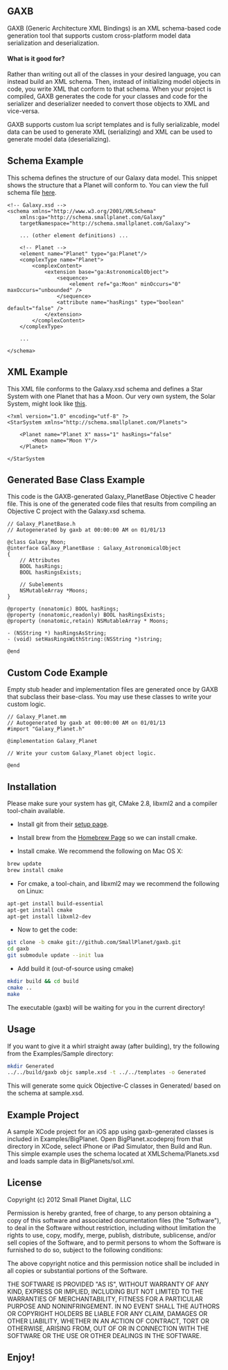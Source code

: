 ## GAXB

GAXB (Generic Architecture XML Bindings) is an XML schema-based code generation tool that supports custom cross-platform model data serialization and deserialization.

#### What is it good for?
Rather than writing out all of the classes in your desired language, you can instead build an XML schema. Then, instead of initializing model objects in code, you write XML that conform to that schema. When your project is compiled, GAXB generates the code for your classes and code for the serializer and deserializer needed to convert those objects to XML and vice-versa.

GAXB supports custom lua script templates and is fully serializable, model data can be used to generate XML (serializing) and XML can be used to generate model data (deserializing).

## Schema Example
This schema defines the structure of our Galaxy data model.  This snippet shows the structure that a Planet will conform to. You can view the full schema file [here](galaxy_schema.md).
<pre><code>&lt;!-- Galaxy.xsd --&gt;
&lt;schema xmlns="http://www.w3.org/2001/XMLSchema"
    xmlns:ga="http://schema.smallplanet.com/Galaxy"
    targetNamespace="http://schema.smallplanet.com/Galaxy"&gt;
    
    ... (other element definitions) ...
    
    &lt;!-- Planet --&gt;
    &lt;element name="Planet" type="ga:Planet"/&gt;
    &lt;complexType name="Planet"&gt;
        &lt;complexContent&gt;
            &lt;extension base="ga:AstronomicalObject"&gt;
                &lt;sequence&gt;
                    &lt;element ref="ga:Moon" minOccurs="0" maxOccurs="unbounded" /&gt;
                &lt;/sequence&gt;
                &lt;attribute name="hasRings" type="boolean" default="false" /&gt;
            &lt;/extension&gt;
        &lt;/complexContent&gt;
    &lt;/complexType&gt;

	...
    
&lt;/schema&gt;
</code></pre>

## XML Example
This XML file conforms to the Galaxy.xsd schema and defines a Star System with one Planet that has a Moon. Our very own system, the Solar System, might look like [this](solar_system.md).
<pre><code>&lt;?xml version="1.0" encoding="utf-8" ?&gt;
&lt;StarSystem xmlns="http://schema.smallplanet.com/Planets"&gt;
    
    &lt;Planet name="Planet X" mass="1" hasRings="false"
        &lt;Moon name="Moon Y"/&gt;
    &lt;/Planet&gt;

&lt;/StarSystem
</code></pre>

## Generated Base Class Example
This code is the GAXB-generated Galaxy_PlanetBase Objective C header file. This is one of the generated code files that results from compiling an Objective C project with the Galaxy.xsd schema.
<pre><code>// Galaxy_PlanetBase.h
// Autogenerated by gaxb at 00:00:00 AM on 01/01/13

@class Galaxy_Moon;
@interface Galaxy_PlanetBase : Galaxy_AstronomicalObject
{	
    // Attributes
    BOOL hasRings;
    BOOL hasRingsExists;

    // Subelements
    NSMutableArray *Moons;
}

@property (nonatomic) BOOL hasRings;
@property (nonatomic,readonly) BOOL hasRingsExists;
@property (nonatomic,retain) NSMutableArray * Moons;

- (NSString *) hasRingsAsString;
- (void) setHasRingsWithString:(NSString *)string;

@end
</code></pre>

## Custom Code Example
Empty stub header and implementation files are generated once by GAXB that subclass their base-class.  You may use these classes to write your custom logic.
<pre><code>// Galaxy_Planet.mm
// Autogenerated by gaxb at 00:00:00 AM on 01/01/13
#import "Galaxy_Planet.h"

@implementation Galaxy_Planet

// Write your custom Galaxy_Planet object logic.

@end
</code></pre>

## Installation

Please make sure your system has git, CMake 2.8, libxml2 and a compiler tool-chain available.

- Install git from their <a href="https://help.github.com/articles/set-up-git">setup page</a>.

- Install brew from the <a href="http://mxcl.github.io/homebrew/">Homebrew Page</a> so we can install cmake.

- Install cmake. We recommend the following on Mac OS X:

```bash
brew update
brew install cmake
```

- For cmake, a tool-chain, and libxml2 may we recommend the following on Linux:

```bash
apt-get install build-essential
apt-get install cmake
apt-get install libxml2-dev
```

- Now to get the code:

```bash
git clone -b cmake git://github.com/SmallPlanet/gaxb.git
cd gaxb
git submodule update --init lua
```

- Add build it (out-of-source using cmake)

```bash
mkdir build && cd build
cmake ..
make
```

The executable (gaxb) will be waiting for you in the current directory!

## Usage

If you want to give it a whirl straight away (after building), try the following from the Examples/Sample directory:

```bash
mkdir Generated
../../build/gaxb objc sample.xsd -t ../../templates -o Generated
```

This will generate some quick Objective-C classes in Generated/ based on the schema at sample.xsd.

## Example Project

A sample XCode project for an iOS app using gaxb-generated classes is included in Examples/BigPlanet. Open BigPlanet.xcodeproj from that directory in XCode, select iPhone or iPad Simulator, then Build and Run. This simple example uses the schema located at XMLSchema/Planets.xsd and loads sample data in BigPlanets/sol.xml.  

## License

Copyright (c) 2012 Small Planet Digital, LLC

Permission is hereby granted, free of charge, to any person obtaining a copy of this software and associated documentation files (the "Software"), to deal in the Software without restriction, including without limitation the rights to use, copy, modify, merge, publish, distribute, sublicense, and/or sell copies of the Software, and to permit persons to whom the Software is furnished to do so, subject to the following conditions:

The above copyright notice and this permission notice shall be included in all copies or substantial portions of the Software.

THE SOFTWARE IS PROVIDED "AS IS", WITHOUT WARRANTY OF ANY KIND, EXPRESS OR IMPLIED, INCLUDING BUT NOT LIMITED TO THE WARRANTIES OF MERCHANTABILITY, FITNESS FOR A PARTICULAR PURPOSE AND NONINFRINGEMENT. IN NO EVENT SHALL THE AUTHORS OR COPYRIGHT HOLDERS BE LIABLE FOR ANY CLAIM, DAMAGES OR OTHER LIABILITY, WHETHER IN AN ACTION OF CONTRACT, TORT OR OTHERWISE, ARISING FROM, OUT OF OR IN CONNECTION WITH THE SOFTWARE OR THE USE OR OTHER DEALINGS IN THE SOFTWARE.

## Enjoy!
